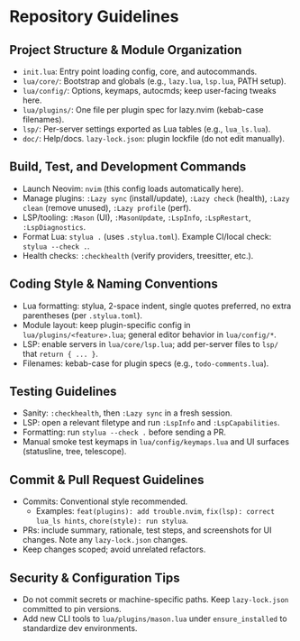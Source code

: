 # Repository Guidelines

## Project Structure & Module Organization
- `init.lua`: Entry point loading config, core, and autocommands.
- `lua/core/`: Bootstrap and globals (e.g., `lazy.lua`, `lsp.lua`, PATH setup).
- `lua/config/`: Options, keymaps, autocmds; keep user-facing tweaks here.
- `lua/plugins/`: One file per plugin spec for lazy.nvim (kebab-case filenames).
- `lsp/`: Per-server settings exported as Lua tables (e.g., `lua_ls.lua`).
- `doc/`: Help/docs. `lazy-lock.json`: plugin lockfile (do not edit manually).

## Build, Test, and Development Commands
- Launch Neovim: `nvim` (this config loads automatically here).
- Manage plugins: `:Lazy sync` (install/update), `:Lazy check` (health), `:Lazy clean` (remove unused), `:Lazy profile` (perf).
- LSP/tooling: `:Mason` (UI), `:MasonUpdate`, `:LspInfo`, `:LspRestart`, `:LspDiagnostics`.
- Format Lua: `stylua .` (uses `.stylua.toml`). Example CI/local check: `stylua --check .`.
- Health checks: `:checkhealth` (verify providers, treesitter, etc.).

## Coding Style & Naming Conventions
- Lua formatting: stylua, 2-space indent, single quotes preferred, no extra parentheses (per `.stylua.toml`).
- Module layout: keep plugin-specific config in `lua/plugins/<feature>.lua`; general editor behavior in `lua/config/*`.
- LSP: enable servers in `lua/core/lsp.lua`; add per-server files to `lsp/` that `return { ... }`.
- Filenames: kebab-case for plugin specs (e.g., `todo-comments.lua`).

## Testing Guidelines
- Sanity: `:checkhealth`, then `:Lazy sync` in a fresh session.
- LSP: open a relevant filetype and run `:LspInfo` and `:LspCapabilities`.
- Formatting: run `stylua --check .` before sending a PR.
- Manual smoke test keymaps in `lua/config/keymaps.lua` and UI surfaces (statusline, tree, telescope).

## Commit & Pull Request Guidelines
- Commits: Conventional style recommended.
  - Examples: `feat(plugins): add trouble.nvim`, `fix(lsp): correct lua_ls hints`, `chore(style): run stylua`.
- PRs: include summary, rationale, test steps, and screenshots for UI changes. Note any `lazy-lock.json` changes.
- Keep changes scoped; avoid unrelated refactors.

## Security & Configuration Tips
- Do not commit secrets or machine-specific paths. Keep `lazy-lock.json` committed to pin versions.
- Add new CLI tools to `lua/plugins/mason.lua` under `ensure_installed` to standardize dev environments.
